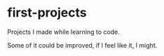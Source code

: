 # first-projects
Projects I made while learning to code.

Some of it could be improved, if I feel like it, I might.
